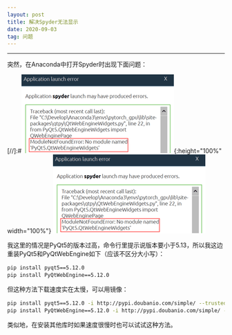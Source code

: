 ```yaml
---
layout: post
title: 解决Spyder无法显示
date: 2020-09-03
tag: 问题
---
```


---

突然，在Anaconda中打开Spyder时出现下面问题：


[//]:#![img](https://github.com/doycode/doycode.github.io/blob/master/images/blogPics/private/develop/spyder_no_display.png?raw=true){:height="100%" width="100%"}
<img src="/images/blogPics/private/develop/spyder_no_display.png"/>

我这里的情况是PyQt5的版本过高，命令行里提示说版本要小于5.13，所以我这边重装PyQt5和PyQtWebEngine如下（应该不区分大小写）：

```bash
pip install pyqt5==5.12.0
pip install PyQtWebEngine==5.12.0
```
但这种方法下载速度实在太慢，可以用镜像：
```bash
pip install pyqt5==5.12.0 -i http://pypi.doubanio.com/simple/ --trusted-host pypi.doubanio.com
pip install PyQtWebEngine==5.12.0 -i http://pypi.doubanio.com/simple/ --trusted-host pypi.doubanio.com
```
类似地，在安装其他库时如果速度很慢时也可以试试这种方法。

<br>
